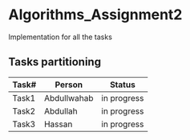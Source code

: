 # Algorithms_Assignment2

Implementation for all the tasks

## Tasks partitioning


| Task#     | Person      | Status      |
| --------- | ----------- |-------------|
| Task1     | Abdullwahab | in progress |
| Task2     | Abdullah    | in progress |
| Task3     | Hassan      | in progress |
